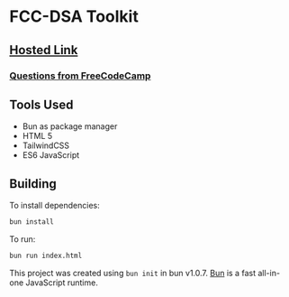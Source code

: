 # FCC-DSA Toolkit

## [Hosted Link](https://fcc-dsa.vercel.app/)

### [Questions from FreeCodeCamp](https://www.freecodecamp.org/learn/javascript-algorithms-and-data-structures/#intermediate-algorithm-scripting)

## Tools Used

- Bun as package manager
- HTML 5
- TailwindCSS
- ES6 JavaScript

## Building

To install dependencies:

```bash
bun install
```

To run:

```bash
bun run index.html
```

This project was created using `bun init` in bun v1.0.7. [Bun](https://bun.sh) is a fast all-in-one JavaScript runtime.
